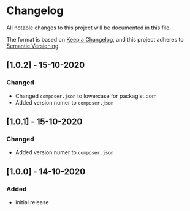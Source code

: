# Changelog
All notable changes to this project will be documented in this file.

The format is based on [Keep a Changelog](https://keepachangelog.com/en/1.0.0/),
and this project adheres to [Semantic Versioning](https://semver.org/spec/v2.0.0.html).

## [1.0.2] - 15-10-2020
### Changed
- Changed `composer.json` to lowercase for packagist.com
- Added version numer to `composer.json`

## [1.0.1] - 15-10-2020
### Changed
- Added version numer to `composer.json`

## [1.0.0] - 14-10-2020
### Added
- initial release

